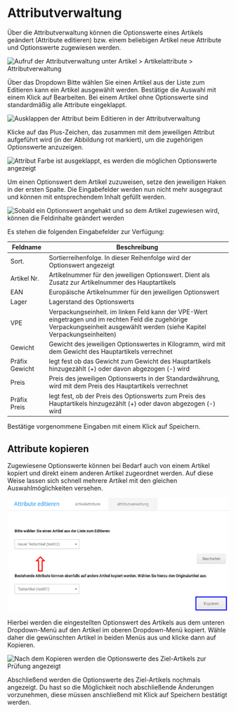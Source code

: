 # Attributverwaltung 

Über die Attributverwaltung können die Optionswerte eines Artikels geändert \(Attribute editieren\) bzw. einem beliebigen Artikel neue Attribute und Optionswerte zugewiesen werden.

![](Bilder/Attributverwaltung.png "Aufruf der Attributverwaltung unter Artikel >
      Artikelattribute > Attributverwaltung")

Über das Dropdown Bitte wählen Sie einen Artikel aus der Liste zum Editieren kann ein Artikel ausgewählt werden. Bestätige die Auswahl mit einem Klick auf Bearbeiten. Bei einem Artikel ohne Optionswerte sind standardmäßig alle Attribute eingeklappt.

![](Bilder/AttributeEditieren.png "Ausklappen der Attribut beim Editieren in der
      Attributverwaltung")

Klicke auf das Plus-Zeichen, das zusammen mit dem jeweiligen Attribut aufgeführt wird \(in der Abbildung rot markiert\), um die zugehörigen Optionswerte anzuzeigen.

![](Bilder/AttributeEditieren_.png "Attribut Farbe ist ausgeklappt, es werden die
      möglichen Optionswerte angezeigt")

Um einen Optionswert dem Artikel zuzuweisen, setze den jeweiligen Haken in der ersten Spalte. Die Eingabefelder werden nun nicht mehr ausgegraut und können mit entsprechendem Inhalt gefüllt werden.

![](Bilder/AttributeEditieren_Optionswert.png "Sobald ein Optionswert angehakt und so dem Artikel zugewiesen
      wird, können die Feldinhalte geändert werden")

Es stehen die folgenden Eingabefelder zur Verfügung:

|Feldname|Beschreibung|
|--------|------------|
|Sort.|Sortierreihenfolge. In dieser Reihenfolge wird der Optionswert angezeigt|
|Artikel Nr.|Artikelnummer für den jeweiligen Optionswert. Dient als Zusatz zur Artikelnummer des Hauptartikels|
|EAN|Europäische Artikelnummer für den jeweiligen Optionswert|
|Lager|Lagerstand des Optionswerts|
|VPE|Verpackungseinheit. im linken Feld kann der VPE-Wert eingetragen und im rechten Feld die zugehörige Verpackungseinheit ausgewählt werden \(siehe Kapitel Verpackungseinheiten\)|
|Gewicht|Gewicht des jeweiligen Optionswertes in Kilogramm, wird mit dem Gewicht des Hauptartikels verrechnet|
|Präfix Gewicht|legt fest ob das Gewicht zum Gewicht des Hauptartikels hinzugezählt \(+\) oder davon abgezogen \(-\) wird|
|Preis|Preis des jeweiligen Optionswerts in der Standardwährung, wird mit dem Preis des Hauptartikels verrechnet|
|Präfix Preis|legt fest, ob der Preis des Optionswerts zum Preis des Hauptartikels hinzugezählt \(+\) oder davon abgezogen \(-\) wird|

Bestätige vorgenommene Eingaben mit einem Klick auf Speichern.

## Attribute kopieren 

Zugewiesene Optionswerte können bei Bedarf auch von einem Artikel kopiert und direkt einem anderen Artikel zugeordnet werden. Auf diese Weise lassen sich schnell mehrere Artikel mit den gleichen Auswahlmöglichkeiten versehen.

![](Bilder/AttributeKopieren_.png "Kopieren der Optionswerte")

Hierbei werden die eingestellten Optionswert des Artikels aus dem unteren Dropdown-Menü auf den Artikel im oberen Dropdown-Menü kopiert. Wähle daher die gewünschten Artikel in beiden Menüs aus und klicke dann auf Kopieren.

![](Bilder/AttributeKopiert.png "Nach dem Kopieren werden die Optionswerte des Ziel-Artikels zur
        Prüfung angezeigt")

Abschließend werden die Optionswerte des Ziel-Artikels nochmals angezeigt. Du hast so die Möglichkeit noch abschließende Änderungen vorzunehmen, diese müssen anschließend mit Klick auf Speichern bestätigt werden.



